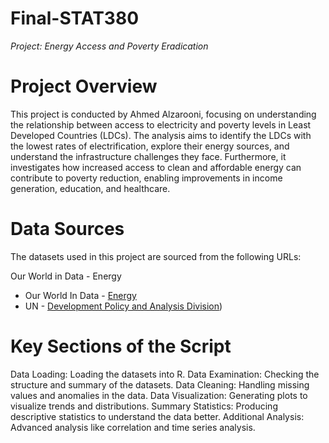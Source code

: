 # Final-STAT380
*Project: Energy Access and Poverty Eradication*

# Project Overview

This project is conducted by Ahmed Alzarooni, focusing on understanding the relationship between access to electricity and poverty levels in Least Developed Countries (LDCs). The analysis aims to identify the LDCs with the lowest rates of electrification, explore their energy sources, and understand the infrastructure challenges they face. Furthermore, it investigates how increased access to clean and affordable energy can contribute to poverty reduction, enabling improvements in income generation, education, and healthcare.

# Data Sources

The datasets used in this project are sourced from the following URLs:

Our World in Data - Energy
 * Our World In Data - [Energy](https://ourworldindata.org/energy)
 * UN - [Development Policy and Analysis Division](https://www.un.org/development/desa/dpad/least-developed-country-category/ldc-data-retrieval.html))


# Key Sections of the Script

Data Loading: Loading the datasets into R.
Data Examination: Checking the structure and summary of the datasets.
Data Cleaning: Handling missing values and anomalies in the data.
Data Visualization: Generating plots to visualize trends and distributions.
Summary Statistics: Producing descriptive statistics to understand the data better.
Additional Analysis: Advanced analysis like correlation and time series analysis.

